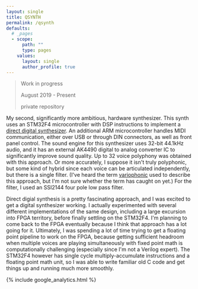```yaml
---
layout: single
title: QSYNTH
permalink: /qsynth
defaults:
  # _pages
  - scope:
      path: ""
      type: pages
    values:
      layout: single
      author_profile: true
---
```


> Work in progress
>
> August 2019 - Present
>
> private repository

My second, significantly more ambitious, hardware synthesizer. This synth uses an STM32F4 microcontroller with DSP instructions to implement a [direct digital synthesizer](https://en.wikipedia.org/wiki/Direct_digital_synthesis). An additional ARM microcontroller handles MIDI communication, either over USB or through DIN connectors, as well as front panel control. The sound engine for this synthesizer uses 32-bit 44.1kHz audio, and it has an external AK4490 digital to analog converter IC to significantly improve sound quality. Up to 32 voice polyphony was obtained with this approach. Or more accurately, I suppose it isn't truly polyphonic, but some kind of hybrid since each voice can be articulated independently, but there is a single filter. (I've heard the term [variophonic](https://www.youtube.com/watch?v=xab1w9f5h10) used to describe this approach, but I'm not sure whether the term has caught on yet.) For the filter, I used an SSI2144 four pole low pass filter.

Direct digial synthesis is a pretty fascinating approach, and I was excited to get a digital synthesizer working. I actually experimented with several different implementations of the same design, including a large excursion into FPGA territory, before finally settling on the STM32F4. I'm planning to come back to the FPGA eventually because I think that approach has a lot going for it. Ultimately, I was spending a lot of time trying to get a floating point pipeline to work on the FPGA, because getting sufficient headroom when multiple voices are playing simultaneously with fixed point math is computationally challenging (especially since I'm not a Verilog expert). The STM32F4 however has single cycle multiply-accumulate instructions and a floating point math unit, so I was able to write familiar old C code and get things up and running much more smoothly.

{% include google_analytics.html %}